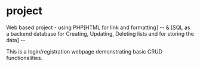 # project

Web based project - using PHP[HTML for link and formatting] --
&
[SQL as a backend database for Creating, Updating, Deleting lists and for storing the data] --

This is a login/registration webpage demonstrating basic CRUD functionalities.

